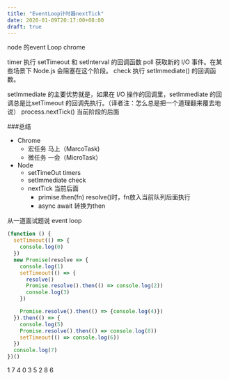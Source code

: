 ```yaml
---
title: "EventLoop计时器nextTick"
date: 2020-01-09T20:17:00+08:00
draft: true
---
```


node 的event Loop
chrome

timer   执行 setTimeout 和 setInterval 的回调函数
poll    获取新的 I/O 事件。在某些场景下 Node.js 会阻塞在这个阶段。
check   执行 setImmediate() 的回调函数。

setImmediate 的主要优势就是，如果在 I/O 操作的回调里，setImmediate 的回调总是比setTimeout 的回调先执行。（译者注：怎么总是把一个道理翻来覆去地说）
process.nextTick() 当前阶段的后面

###总结
-   Chrome
    -   宏任务 马上（MarcoTask)
    -   微任务 一会（MicroTask）
-   Node
    -   setTimeOut timers
    -   setImmediate check
    -   nextTick    当前后面
        -   primise.then(fn) resolve()时，fn放入当前队列后面执行
        -   async await 转换为then

从一道面试题说 event loop
```js
(function () {
  setTimeout(() => {
    console.log(0)
  })
  new Promise(resolve => {
    console.log(1)
    setTimeout(() => {
      resolve()
      Promise.resolve().then(() => console.log(2))
      console.log(3)
    })

    Promise.resolve().then(() => {console.log(4)})
  }).then(() => {
    console.log(5)
    Promise.resolve().then(() => console.log(8))
    setTimeout(() => console.log(6))
  })
  console.log(7)
})()
```
1
7
4
0
3
5
2
8
6